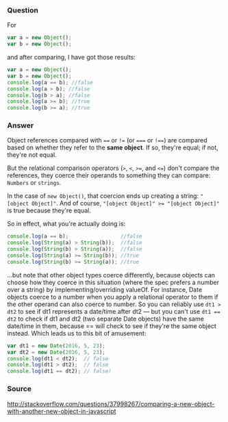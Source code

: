 ### Question

For 

```js
var a = new Object();
var b = new Object();
```

and after comparing, I have got those results:

```js
var a = new Object();
var b = new Object();
console.log(a == b); //false
console.log(a > b); //false
console.log(b > a); //false
console.log(a >= b); //true
console.log(b >= a); //true
```

### Answer

Object references compared with `==` or `!=` (or `===` or `!==`) are compared based on whether they refer to the **same object**.
If so, they're equal; if not, they're not equal.

But the relational comparison operators (`>`, `<`, `>=`, and `<=`) don't compare the references, they coerce their operands to something
they can compare: `Numbers` or `strings`.

In the case of `new Object()`, that coercion ends up creating a string: `"[object Object]"`. And of course, `"[object Object]" >= "[object Object]"`
is true because they're equal.

So in effect, what you're actually doing is:

```js
console.log(a == b);                 //false
console.log(String(a) > String(b));  //false
console.log(String(b) > String(a));  //false
console.log(String(a) >= String(b)); //true
console.log(String(b) >= String(a)); //true
```

...but note that other object types coerce differently, because objects can choose how they coerce in this situation (where the spec
prefers a number over a string) by implementing/overriding valueOf. For instance, Date objects coerce to a number when you apply a 
relational operator to them if the other operand can also coerce to number. So you can reliably use `dt1 > dt2` to see if dt1 represents
a date/time after dt2 — but you can't use `dt1 == dt2` to check if dt1 and dt2 (two separate Date objects) have the same date/time
in them, because == will check to see if they're the same object instead. Which leads us to this bit of amusement:

```js
var dt1 = new Date(2016, 5, 23);
var dt2 = new Date(2016, 5, 23);
console.log(dt1 < dt2);  // false
console.log(dt1 > dt2);  // false
console.log(dt1 == dt2); // false!
```

### Source

http://stackoverflow.com/questions/37998267/comparing-a-new-object-with-another-new-object-in-javascript
